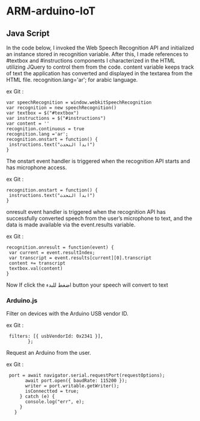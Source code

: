 # ARM-arduino-IoT

## Java Script
In the code below, I invoked the Web Speech Recognition API and initialized an instance stored in  recognition variable.
After this, I made references to  #textbox and #instructions components I characterized in the HTML utilizing JQuery to control them from the code.
content variable keeps track of text the application has converted and displayed in the textarea from the HTML file.
recognition.lang='ar'; for arabic language.

ex Git :
```
var speechRecognition = window.webkitSpeechRecognition
var recognition = new speechRecognition()
var textbox = $("#textbox")
var instructions = $("#instructions")
var content = ''
recognition.continuous = true
recognition.lang ='ar';
recognition.onstart = function() {
 instructions.text("ابدأ التحدث")
}
```
The onstart event handler is triggered when the recognition API starts and has microphone access.

ex Git :
```
recognition.onstart = function() {
 instructions.text("ابدأ التحدث")
}
```
onresult event handler is triggered when the recognition API has successfully converted speech from the user’s microphone to text, and the data is made available via the event.results variable.

ex Git :
```
recognition.onresult = function(event) {
 var current = event.resultIndex;
 var transcript = event.results[current][0].transcript
 content += transcript
 textbox.val(content)
}
```
Now If click the اضغط للبدء button your speech will convert to text
### Arduino.js
Filter on devices with the Arduino USB vendor ID.

ex Git :
```
 filters: [{ usbVendorId: 0x2341 }],
        };
```
 Request an Arduino from the user.
 
 ex Git :
 ```
  port = await navigator.serial.requestPort(requestOptions);
        await port.open({ baudRate: 115200 });
        writer = port.writable.getWriter();
        isConnectted = true;
      } catch (e) {
        console.log("err", e);
      }
    }
  ```
